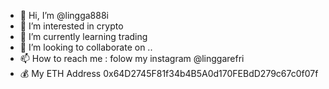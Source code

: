 - 👋 Hi, I’m @lingga888i
- 👀 I’m interested in crypto
- 🌱 I’m currently learning trading
- 💞️ I’m looking to collaborate on ..
- 📫 How to reach me : folow my instagram @linggarefri
- 💰 My ETH Address 0x64D2745F81f34b4B5A0d170FEBdD279c67c0f07f

<!---
lingga888i/lingga888i is a ✨ special ✨ repository because its `README.md` (this file) appears on your GitHub profile.
You can click the Preview link to take a look at your changes.
--->
